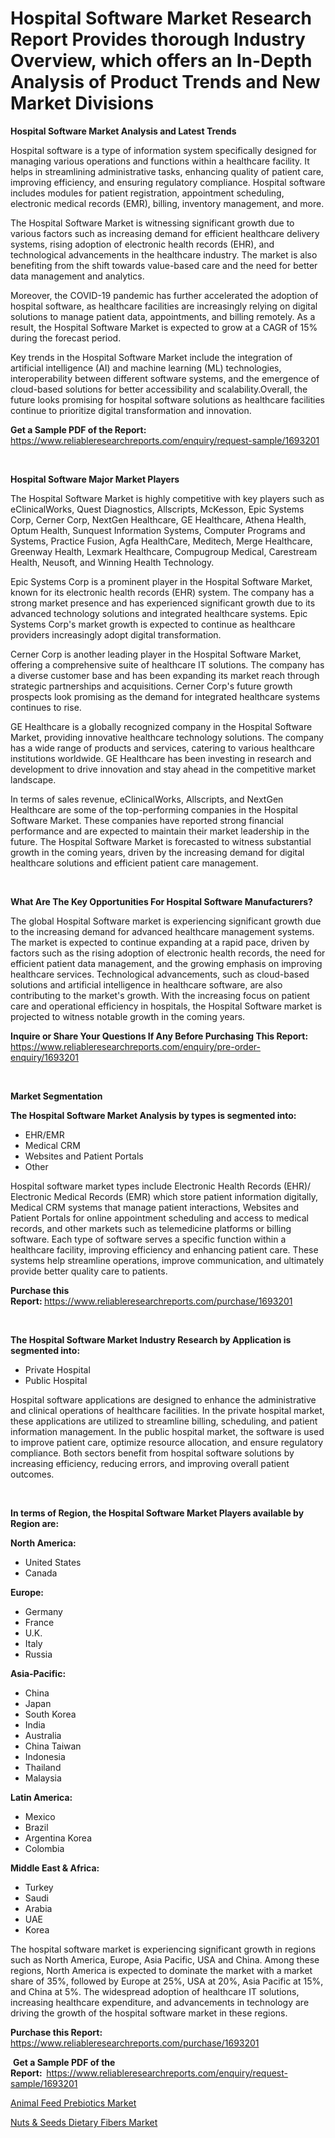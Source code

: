 <p><h1>Hospital Software Market Research Report Provides thorough Industry Overview, which offers an In-Depth Analysis of Product Trends and New Market Divisions</h1></p><p><strong>Hospital Software Market Analysis and Latest Trends</strong></p>
<p><p>Hospital software is a type of information system specifically designed for managing various operations and functions within a healthcare facility. It helps in streamlining administrative tasks, enhancing quality of patient care, improving efficiency, and ensuring regulatory compliance. Hospital software includes modules for patient registration, appointment scheduling, electronic medical records (EMR), billing, inventory management, and more.</p><p>The Hospital Software Market is witnessing significant growth due to various factors such as increasing demand for efficient healthcare delivery systems, rising adoption of electronic health records (EHR), and technological advancements in the healthcare industry. The market is also benefiting from the shift towards value-based care and the need for better data management and analytics.</p><p>Moreover, the COVID-19 pandemic has further accelerated the adoption of hospital software, as healthcare facilities are increasingly relying on digital solutions to manage patient data, appointments, and billing remotely. As a result, the Hospital Software Market is expected to grow at a CAGR of 15% during the forecast period.</p><p>Key trends in the Hospital Software Market include the integration of artificial intelligence (AI) and machine learning (ML) technologies, interoperability between different software systems, and the emergence of cloud-based solutions for better accessibility and scalability.Overall, the future looks promising for hospital software solutions as healthcare facilities continue to prioritize digital transformation and innovation.</p></p>
<p><strong>Get a Sample PDF of the Report:&nbsp;</strong> <a href="https://www.reliableresearchreports.com/enquiry/request-sample/1693201">https://www.reliableresearchreports.com/enquiry/request-sample/1693201</a></p>
<p>&nbsp;</p>
<p><strong>Hospital Software Major Market Players</strong></p>
<p><p>The Hospital Software Market is highly competitive with key players such as eClinicalWorks, Quest Diagnostics, Allscripts, McKesson, Epic Systems Corp, Cerner Corp, NextGen Healthcare, GE Healthcare, Athena Health, Optum Health, Sunquest Information Systems, Computer Programs and Systems, Practice Fusion, Agfa HealthCare, Meditech, Merge Healthcare, Greenway Health, Lexmark Healthcare, Compugroup Medical, Carestream Health, Neusoft, and Winning Health Technology.</p><p>Epic Systems Corp is a prominent player in the Hospital Software Market, known for its electronic health records (EHR) system. The company has a strong market presence and has experienced significant growth due to its advanced technology solutions and integrated healthcare systems. Epic Systems Corp's market growth is expected to continue as healthcare providers increasingly adopt digital transformation.</p><p>Cerner Corp is another leading player in the Hospital Software Market, offering a comprehensive suite of healthcare IT solutions. The company has a diverse customer base and has been expanding its market reach through strategic partnerships and acquisitions. Cerner Corp's future growth prospects look promising as the demand for integrated healthcare systems continues to rise.</p><p>GE Healthcare is a globally recognized company in the Hospital Software Market, providing innovative healthcare technology solutions. The company has a wide range of products and services, catering to various healthcare institutions worldwide. GE Healthcare has been investing in research and development to drive innovation and stay ahead in the competitive market landscape.</p><p>In terms of sales revenue, eClinicalWorks, Allscripts, and NextGen Healthcare are some of the top-performing companies in the Hospital Software Market. These companies have reported strong financial performance and are expected to maintain their market leadership in the future. The Hospital Software Market is forecasted to witness substantial growth in the coming years, driven by the increasing demand for digital healthcare solutions and efficient patient care management.</p></p>
<p>&nbsp;</p>
<p><strong>What Are The Key Opportunities For Hospital Software Manufacturers?</strong></p>
<p><p>The global Hospital Software market is experiencing significant growth due to the increasing demand for advanced healthcare management systems. The market is expected to continue expanding at a rapid pace, driven by factors such as the rising adoption of electronic health records, the need for efficient patient data management, and the growing emphasis on improving healthcare services. Technological advancements, such as cloud-based solutions and artificial intelligence in healthcare software, are also contributing to the market's growth. With the increasing focus on patient care and operational efficiency in hospitals, the Hospital Software market is projected to witness notable growth in the coming years.</p></p>
<p><strong>Inquire or Share Your Questions If Any Before Purchasing This Report:</strong> <a href="https://www.reliableresearchreports.com/enquiry/pre-order-enquiry/1693201">https://www.reliableresearchreports.com/enquiry/pre-order-enquiry/1693201</a></p>
<p>&nbsp;</p>
<p><strong>Market Segmentation</strong></p>
<p><strong>The Hospital Software Market Analysis by types is segmented into:</strong></p>
<p><ul><li>EHR/EMR</li><li>Medical CRM</li><li>Websites and Patient Portals</li><li>Other</li></ul></p>
<p><p>Hospital software market types include Electronic Health Records (EHR)/ Electronic Medical Records (EMR) which store patient information digitally, Medical CRM systems that manage patient interactions, Websites and Patient Portals for online appointment scheduling and access to medical records, and other markets such as telemedicine platforms or billing software. Each type of software serves a specific function within a healthcare facility, improving efficiency and enhancing patient care. These systems help streamline operations, improve communication, and ultimately provide better quality care to patients.</p></p>
<p><strong>Purchase this Report:&nbsp;</strong><a href="https://www.reliableresearchreports.com/purchase/1693201">https://www.reliableresearchreports.com/purchase/1693201</a></p>
<p>&nbsp;</p>
<p><strong>The Hospital Software Market Industry Research by Application is segmented into:</strong></p>
<p><ul><li>Private Hospital</li><li>Public Hospital</li></ul></p>
<p><p>Hospital software applications are designed to enhance the administrative and clinical operations of healthcare facilities. In the private hospital market, these applications are utilized to streamline billing, scheduling, and patient information management. In the public hospital market, the software is used to improve patient care, optimize resource allocation, and ensure regulatory compliance. Both sectors benefit from hospital software solutions by increasing efficiency, reducing errors, and improving overall patient outcomes.</p></p>
<p>&nbsp;</p>
<p><strong>In terms of Region, the Hospital Software Market Players available by Region are:</strong></p>
<p>
    <p> <strong> North America: </strong>
        <ul>
            <li>United States</li>
            <li>Canada</li>
        </ul>
        </p> 
    <p> <strong> Europe: </strong>
        <ul>
            <li>Germany</li>
            <li>France</li>
            <li>U.K.</li>
            <li>Italy</li>
            <li>Russia</li>
        </ul>
        </p> 
    <p> <strong> Asia-Pacific: </strong>
        <ul>
            <li>China</li>
            <li>Japan</li>
            <li>South Korea</li>
            <li>India</li>
            <li>Australia</li>
            <li>China Taiwan</li>
            <li>Indonesia</li>
            <li>Thailand</li>
            <li>Malaysia</li>
        </ul>
        </p> 
    <p> <strong> Latin America: </strong>
        <ul>
            <li>Mexico</li>
            <li>Brazil</li>
            <li>Argentina Korea</li>
            <li>Colombia</li>
        </ul>
        </p> 
    <p> <strong> Middle East & Africa: </strong>
        <ul>
            <li>Turkey</li>
            <li>Saudi</li>
            <li>Arabia</li>
            <li>UAE</li>
            <li>Korea</li>
        </ul>
    </p>
    </p>
<p><p>The hospital software market is experiencing significant growth in regions such as North America, Europe, Asia Pacific, USA and China. Among these regions, North America is expected to dominate the market with a market share of 35%, followed by Europe at 25%, USA at 20%, Asia Pacific at 15%, and China at 5%. The widespread adoption of healthcare IT solutions, increasing healthcare expenditure, and advancements in technology are driving the growth of the hospital software market in these regions.</p></p>
<p><strong>Purchase this Report: </strong><a href="https://www.reliableresearchreports.com/purchase/1693201">https://www.reliableresearchreports.com/purchase/1693201</a></p>
<p>&nbsp;<strong>Get a Sample PDF of the Report:&nbsp;&nbsp;</strong><a href="https://www.reliableresearchreports.com/enquiry/request-sample/1693201">https://www.reliableresearchreports.com/enquiry/request-sample/1693201</a></p>
<p><strong></strong></p>
<p><p><a href="https://issuu.com/reportprime-2/docs/animal-feed-prebiotics-market-size-2030.pptx">Animal Feed Prebiotics Market</a></p><p><a href="https://issuu.com/reportprime-2/docs/nuts-seeds-dietary-fibers-market-size-2030.pptx">Nuts & Seeds Dietary Fibers Market</a></p></p>
